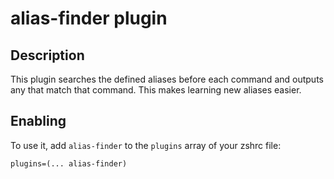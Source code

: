 # alias-finder plugin

## Description
This plugin searches the defined aliases before each command and outputs any that match that command. This makes learning new aliases easier.

## Enabling
To use it, add `alias-finder` to the `plugins` array of your zshrc file:
```
plugins=(... alias-finder)
```
